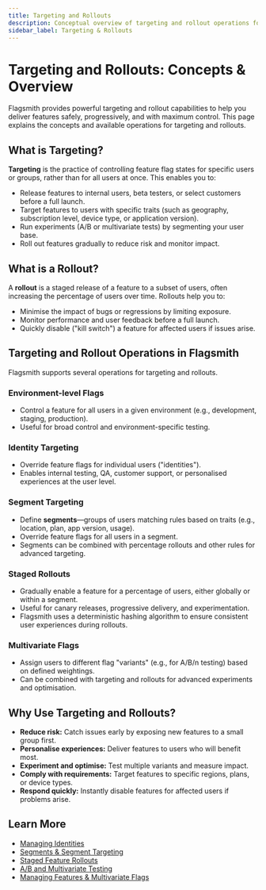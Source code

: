 ```yaml
---
title: Targeting and Rollouts
description: Conceptual overview of targeting and rollout operations for feature flags in Flagsmith.
sidebar_label: Targeting & Rollouts
---
```


# Targeting and Rollouts: Concepts & Overview

Flagsmith provides powerful targeting and rollout capabilities to help you deliver features safely, progressively, and with maximum control. This page explains the concepts and available operations for targeting and rollouts.

## What is Targeting?

**Targeting** is the practice of controlling feature flag states for specific users or groups, rather than for all users at once. This enables you to:
- Release features to internal users, beta testers, or select customers before a full launch.
- Target features to users with specific traits (such as geography, subscription level, device type, or application version).
- Run experiments (A/B or multivariate tests) by segmenting your user base.
- Roll out features gradually to reduce risk and monitor impact.

## What is a Rollout?

A **rollout** is a staged release of a feature to a subset of users, often increasing the percentage of users over time. Rollouts help you to:
- Minimise the impact of bugs or regressions by limiting exposure.
- Monitor performance and user feedback before a full launch.
- Quickly disable ("kill switch") a feature for affected users if issues arise.

## Targeting and Rollout Operations in Flagsmith

Flagsmith supports several operations for targeting and rollouts.

### Environment-level Flags
- Control a feature for all users in a given environment (e.g., development, staging, production).
- Useful for broad control and environment-specific testing.

### Identity Targeting
- Override feature flags for individual users ("identities").
- Enables internal testing, QA, customer support, or personalised experiences at the user level.

### Segment Targeting
- Define **segments**—groups of users matching rules based on traits (e.g., location, plan, app version, usage).
- Override feature flags for all users in a segment.
- Segments can be combined with percentage rollouts and other rules for advanced targeting.

### Staged Rollouts
- Gradually enable a feature for a percentage of users, either globally or within a segment.
- Useful for canary releases, progressive delivery, and experimentation.
- Flagsmith uses a deterministic hashing algorithm to ensure consistent user experiences during rollouts.

### Multivariate Flags
- Assign users to different flag "variants" (e.g., for A/B/n testing) based on defined weightings.
- Can be combined with targeting and rollouts for advanced experiments and optimisation.

## Why Use Targeting and Rollouts?

- **Reduce risk:** Catch issues early by exposing new features to a small group first.
- **Personalise experiences:** Deliver features to users who will benefit most.
- **Experiment and optimise:** Test multiple variants and measure impact.
- **Comply with requirements:** Target features to specific regions, plans, or device types.
- **Respond quickly:** Instantly disable features for affected users if problems arise.

## Learn More

- [Managing Identities](/flagsmith-concepts/identities)
- [Segments & Segment Targeting](/flagsmith-concepts/segments)
- [Staged Feature Rollouts](/managing-flags/rollout/rollout-by-percentage)
- [A/B and Multivariate Testing](/managing-flags/experimentation-ab-testing)
- [Managing Features & Multivariate Flags](/managing-flags/core-management)
